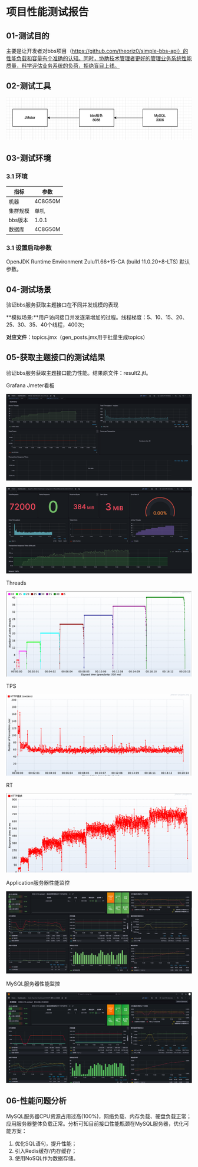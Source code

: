 

# 项目性能测试报告

## 01-测试目的

主要是让开发者对bbs项目（https://github.com/theoriz0/simple-bbs-api）的性能负载和容量有个准确的认知。同时，协助技术管理者更好的管理业务系统性能质量，科学评估业务系统的负荷，拒绝盲目上线。

## 02-测试工具

![image-20230731130315927](./项目性能测试报告/image-20230731130315927.png)

## 03-测试环境

### 3.1 环境

| 指标     | 参数    |
| -------- | ------- |
| 机器     | 4C8G50M |
| 集群规模 | 单机    |
| bbs版本  | 1.0.1   |
| 数据库   | 4C8G50M |

### 3.1 设置启动参数

OpenJDK Runtime Environment Zulu11.66+15-CA (build 11.0.20+8-LTS) 默认参数。

## 04-测试场景

验证bbs服务获取主题接口在不同并发规模的表现

**模拟场景:**用户访问接口并发逐渐增加的过程。线程梯度：5、10、15、20、25、30、35、40个线程，400次;

**对应文件**：topics.jmx（gen_posts.jmx用于批量生成topics）

## 05-获取主题接口的测试结果

验证bbs服务获取主题接口能力性能。结果原文件：result2.jtl。

Grafana Jmeter看板

![jmeter2-grafana](./项目性能测试报告/jmeter2-grafana.png)

![jmeter3-grafana](./项目性能测试报告/jmeter3-grafana.png)

Threads

![image-20230731125401769](./项目性能测试报告/image-20230731125401769.png)

TPS

![image-20230731125152757](./项目性能测试报告/image-20230731125152757.png)

RT

![image-20230731125247585](./项目性能测试报告/image-20230731125247585.png)

Application服务器性能监控

![](./项目性能测试报告/vm-10-grafana.png)

MySQL服务器性能监控

![](./项目性能测试报告/vm15-grafana.png)

## 06-性能问题分析

MySQL服务器CPU资源占用过高(100%)，网络负载、内存负载、硬盘负载正常；应用服务器整体负载正常。分析可知目前接口性能瓶颈在MySQL服务器，优化可能方案：

1. 优化SQL语句，提升性能；
2. 引入Redis缓存/内存缓存；
3. 使用NoSQL作为数据存储。